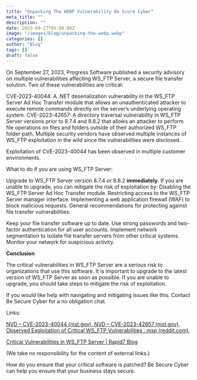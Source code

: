 ```yaml
---
title: "Unpacking The WEBP Vulnerability Be Scure Cyber"
meta_title: ""
description: ""
date: 2023-09-27T05:00:00Z
image: "/images/blog/unpacking-the-webp.webp"
categories: []
author: "Blog"
tags: []
draft: false
---
```


On September 27, 2023, Progress Software published a security advisory on multiple vulnerabilities affecting WS_FTP Server, a secure file transfer solution. Two of these vulnerabilities are critical:

CVE-2023-40044: A .NET deserialization vulnerability in the WS_FTP Server Ad Hoc Transfer module that allows an unauthenticated attacker to execute remote commands directly on the server’s underlying operating system.
CVE-2023-42657: A directory traversal vulnerability in WS_FTP Server versions prior to 8.7.4 and 8.8.2 that allows an attacker to perform file operations on files and folders outside of their authorized WS_FTP folder path.
Multiple security vendors have observed multiple instances of WS_FTP exploitation in the wild since the vulnerabilities were disclosed.

Exploitation of CVE-2023-40044 has been observed in multiple customer environments.

What to do if you are using WS_FTP Server:

Upgrade to WS_FTP Server version 8.7.4 or 8.8.2 **immediately**.
If you are unable to upgrade, you can mitigate the risk of exploitation by:
Disabling the WS_FTP Server Ad Hoc Transfer module.
Restricting access to the WS_FTP Server manager interface.
Implementing a web application firewall (WAF) to block malicious requests.
General recommendations for protecting against file transfer vulnerabilities:

Keep your file transfer software up to date.
Use strong passwords and two-factor authentication for all user accounts.
Implement network segmentation to isolate file transfer servers from other critical systems.
Monitor your network for suspicious activity.


**Conclusion**

The critical vulnerabilities in WS_FTP Server are a serious risk to organizations that use this software. It is important to upgrade to the latest version of WS_FTP Server as soon as possible. If you are unable to upgrade, you should take steps to mitigate the risk of exploitation.

If you would like help with navigating and mitigating issues like this. Contact Be Secure Cyber for a no obligation chat.

Links:

[NVD – CVE-2023-40044 (nist.gov), NVD – CVE-2023-42657 (nist.gov), Observed Exploitation of Critical WS_FTP Vulnerabilities : msp (reddit.com)](https://nvd.nist.gov/vuln/detail/CVE-2023-42657),

[Critical Vulnerabilities in WS_FTP Server | Rapid7 Blog](https://www.rapid7.com/blog/post/2023/09/29/etr-critical-vulnerabilities-in-ws_ftp-server/)

(We take no responsibility for the content of external links.)

How do you ensure that your critical software is patched? Be Secure Cyber can help you ensure that your business stays secure.